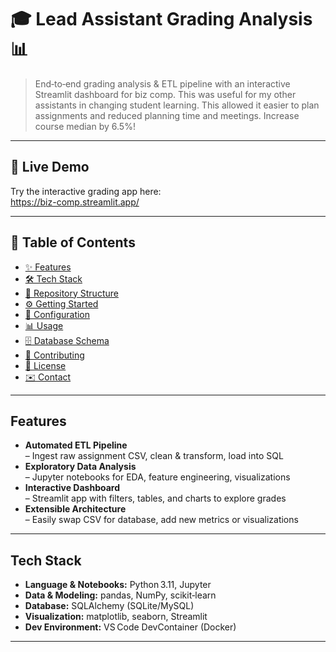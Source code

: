 # 🎓 Lead Assistant Grading Analysis 📊

> End‑to‑end grading analysis & ETL pipeline with an interactive Streamlit dashboard for biz comp. This was useful for my other assistants in changing student learning. This allowed it easier to plan assignments and reduced planning time and meetings. Increase course median by 6.5%!

---

## 🚀 Live Demo  
Try the interactive grading app here:  
https://biz-comp.streamlit.app/

---

## 🔖 Table of Contents
- [✨ Features](#-features)  
- [🛠️ Tech Stack](#️-tech-stack)  
- [📂 Repository Structure](#-repository-structure)  
- [⚙️ Getting Started](#️-getting-started)  
- [🔧 Configuration](#-configuration)  
- [📊 Usage](#-usage)  
- [🗄️ Database Schema](#️-database-schema)  
- [🤝 Contributing](#-contributing)  
- [📄 License](#-license)  
- [✉️ Contact](#️-contact)  

---

## Features
- **Automated ETL Pipeline**  
  – Ingest raw assignment CSV, clean & transform, load into SQL  
- **Exploratory Data Analysis**  
  – Jupyter notebooks for EDA, feature engineering, visualizations  
- **Interactive Dashboard**  
  – Streamlit app with filters, tables, and charts to explore grades  
- **Extensible Architecture**  
  – Easily swap CSV for database, add new metrics or visualizations  

---

## Tech Stack
- **Language & Notebooks:** Python 3.11, Jupyter  
- **Data & Modeling:** pandas, NumPy, scikit‑learn  
- **Database:** SQLAlchemy (SQLite/MySQL)  
- **Visualization:** matplotlib, seaborn, Streamlit  
- **Dev Environment:** VS Code DevContainer (Docker)  

---


